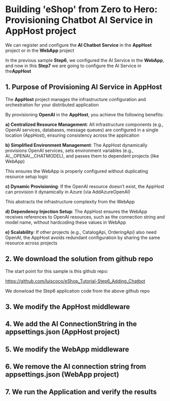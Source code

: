 # Building 'eShop' from Zero to Hero: Provisioning Chatbot AI Service in AppHost project

We can register and configure the **AI Chatbot Service** in the **AppHost** project or in the **WebApp** project

In the previous sample **Step6**, we configured the AI Service in the **WebApp**, and now in this **Step7** we are going to configure the AI Service in the**AppHost**

## 1. Purpose of Provisioning AI Service in AppHost

The **AppHost** project manages the infrastructure configuration and orchestration for your distributed application

By provisioning **OpenAI** in the **AppHost**, you achieve the following benefits:

**a) Centralized Resource Management**: All infrastructure components (e.g., OpenAI services, databases, message queues) are configured in a single location (AppHost), ensuring consistency across the application

**b) Simplified Environment Management**: The AppHost dynamically provisions OpenAI services, sets environment variables (e.g., AI__OPENAI__CHATMODEL), and passes them to dependent projects (like WebApp)

This ensures the WebApp is properly configured without duplicating resource setup logic

**c) Dynamic Provisioning**: If the OpenAI resource doesn’t exist, the AppHost can provision it dynamically in Azure (via AddAzureOpenAI)

This abstracts the infrastructure complexity from the WebApp

**d) Dependency Injection Setup**: The AppHost ensures the WebApp receives references to OpenAI resources, such as the connection string and model name, without hardcoding these values in WebApp

**e) Scalability**: If other projects (e.g., CatalogApi, OrderingApi) also need OpenAI, the AppHost avoids redundant configuration by sharing the same resource across projects

## 2. We download the solution from github repo

The start point for this sample is this github repo: 

https://github.com/luiscoco/eShop_Tutorial-Step6_Adding_Chatbot

We donwload the Step6 application code from the above github repo

## 3. We modify the AppHost middleware



## 4. We add the AI ConnectionString in the appsettings.json (AppHost project)

## 5. We modify the WebApp middleware

## 6. We remove the AI connection string from appsettings.json (WebApp project)

## 7. We run the Application and verify the results


